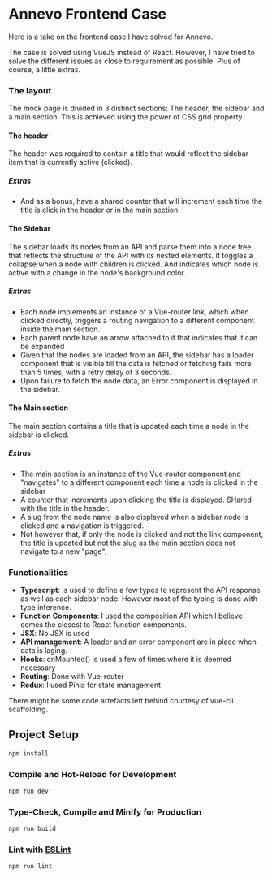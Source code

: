 # Annevo Frontend Case

Here is a take on the frontend case I have solved for Annevo.

The case is solved using VueJS instead of React. However, I have tried to solve the different issues as close to requirement as possible. Plus of course, a little extras.

### The layout

The mock page is divided in 3 distinct sections: The header, the sidebar and a main section.
This is achieved using the power of CSS grid property.

#### The header

The header was required to contain a title that would reflect the sidebar item that is currently active (clicked). 

##### Extras 

- And as a bonus, have a shared counter that will increment each time the title is click in the header or in the main section.

#### The Sidebar

The sidebar loads its nodes from an API and parse them into a node tree that reflects the structure of the API with its nested elements.
It toggles a collapse when a node with children is clicked. And indicates which node is active with a change in the node's background color.

##### Extras

- Each node implements an instance of a Vue-router link, which when clicked directly, triggers a routing navigation to a different component inside the main section.
- Each parent node have an arrow attached to it that indicates that it can be expanded
- Given that the nodes are loaded from an API, the sidebar has a loader component that is visible till the data is fetched or fetching fails more than 5 times, with a retry delay of 3 seconds.
- Upon failure to fetch the node data, an Error component is displayed in the sidebar.

#### The Main section

The main section contains a title that is updated each time a node in the sidebar is clicked.

##### Extras

- The main section is an instance of the Vue-router component and "navigates" to a different component each time a node is clicked in the sidebar
- A counter that increments upon clicking the title is displayed. SHared with the title in the header.
- A slug from the node name is also displayed when a sidebar node is clicked and a navigation is triggered.
- Not however that, if only the node is clicked and not the link component, the title is updated but not the slug as the main section does not navigate to a new "page".

### Functionalities

- **Typescript**: is used to define a few types to represent the API response as well as each sidebar node. However most of the typing is done with type inference.
- **Function Components**: I used the composition API which I believe comes the closest to React function components.
- **JSX**: No JSX is used
- **API management**: A loader and an error component are in place when data is laging.
- **Hooks**: onMounted() is used a few of times where it is deemed necessary
- **Routing**: Done with Vue-router
- **Redux**: I used Pinia for state management

There might be some code artefacts left behind courtesy of vue-cli scaffolding.

## Project Setup

```sh
npm install
```

### Compile and Hot-Reload for Development

```sh
npm run dev
```

### Type-Check, Compile and Minify for Production

```sh
npm run build
```

### Lint with [ESLint](https://eslint.org/)

```sh
npm run lint
```
